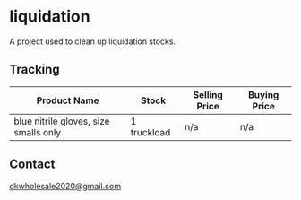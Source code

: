 # liquidation

A project used to clean up liquidation stocks.

## Tracking

| Product Name | Stock | Selling Price | Buying Price |
| --- | --- | --- | --- |
| blue nitrile gloves, size smalls only | 1 truckload | n/a | n/a |

## Contact

dkwholesale2020@gmail.com
